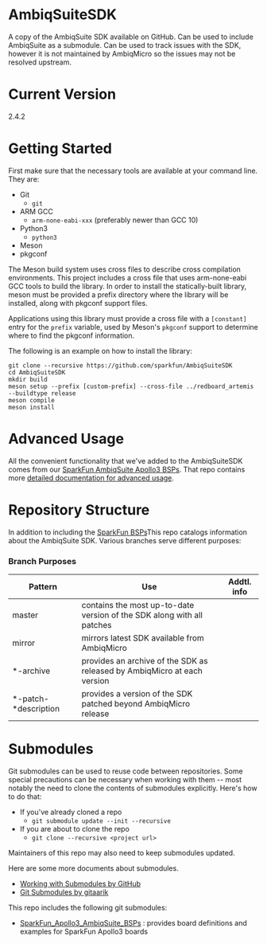 # AmbiqSuiteSDK

A copy of the AmbiqSuite SDK available on GitHub. Can be used to include
AmbiqSuite as a submodule. Can be used to track issues with the SDK, however it
is not maintained by AmbiqMicro so the issues may not be resolved upstream.

# Current Version
2.4.2

# Getting Started

First make sure that the necessary tools are available at your command line.
They are:
- Git
  - ```git```
- ARM GCC
  - ```arm-none-eabi-xxx``` (preferably newer than GCC 10)
- Python3
  - ```python3```
- Meson
- pkgconf

The Meson build system uses cross files to describe cross compilation
environments. This project includes a cross file that uses arm-none-eabi GCC
tools to build the library. In order to install the statically-built library,
meson must be provided a prefix directory where the library will be installed,
along with pkgconf support files.

Applications using this library must provide a cross file with a `[constant]`
entry for the `prefix` variable, used by Meson's `pkgconf` support to determine
where to find the pkgconf information.

The following is an example on how to install the library:
```
git clone --recursive https://github.com/sparkfun/AmbiqSuiteSDK
cd AmbiqSuiteSDK
mkdir build
meson setup --prefix [custom-prefix] --cross-file ../redboard_artemis --buildtype release
meson compile
meson install
```

# Advanced Usage
All the convenient functionality that we've added to the AmbiqSuiteSDK comes
from our [SparkFun AmbiqSuite Apollo3
BSPs](https://github.com/sparkfun/SparkFun_Apollo3_AmbiqSuite_BSPs). That repo
contains more [detailed documentation for advanced
usage](https://github.com/sparkfun/SparkFun_Apollo3_AmbiqSuite_BSPs#advanced-usage).

# Repository Structure
In addition to including the [SparkFun
BSPs](https://github.com/sparkfun/SparkFun_Apollo3_AmbiqSuite_BSPs)This repo
catalogs information about the AmbiqSuite SDK. Various branches serve different
purposes:

### Branch Purposes

Pattern | Use | Addtl. info
---|---|---
master | contains the most up-to-date version of the SDK along with all patches |
mirror | mirrors latest SDK available from AmbiqMicro |
\*-archive | provides an archive of the SDK as released by AmbiqMicro at each version |
\*-patch-\*description| provides a version of the SDK patched beyond AmbiqMicro release


# Submodules
Git submodules can be used to reuse code between repositories. Some special
precautions can be necessary when working with them -- most notably the need to
clone the contents of submodules explicitly. Here's how to do that:

- If you've already cloned a repo
  - ```git submodule update --init --recursive```
- If you are about to clone the repo
  - ```git clone --recursive <project url>```

Maintainers of this repo may also need to keep submodules updated.

Here are some more documents about submodules.
- [Working with Submodules by GitHub](https://github.blog/2016-02-01-working-with-submodules/)
- [Git Submodules by gitaarik](https://gist.github.com/gitaarik/8735255)

This repo includes the following git submodules:
- [SparkFun_Apollo3_AmbiqSuite_BSPs](https://github.com/sparkfun/SparkFun_Apollo3_AmbiqSuite_BSPs) : provides board definitions and examples for SparkFun Apollo3 boards
